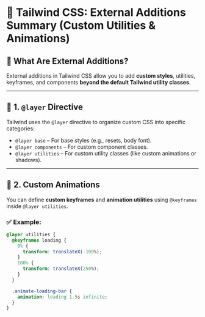 # 🌟 Tailwind CSS: External Additions Summary (Custom Utilities & Animations)

## 🧩 What Are External Additions?

External additions in Tailwind CSS allow you to add **custom styles**, utilities, keyframes, and components **beyond the default Tailwind utility classes**.

---

## 🔧 1. `@layer` Directive

Tailwind uses the `@layer` directive to organize custom CSS into specific categories:

- `@layer base` – For base styles (e.g., resets, body font).
- `@layer components` – For custom component classes.
- `@layer utilities` – For custom utility classes (like custom animations or shadows).

---

## 🔁 2. Custom Animations

You can define **custom keyframes** and **animation utilities** using `@keyframes` inside `@layer utilities`.

### ✅ Example:
```css
@layer utilities {
  @keyframes loading {
    0% {
      transform: translateX(-100%);
    }
    100% {
      transform: translateX(250%);
    }
  }

  .animate-loading-bar {
    animation: loading 1.5s infinite;
  }
}